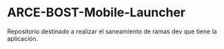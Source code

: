 # ARCE-BOST-Mobile-Launcher
Repositorio destinado a realizar el saneamiento de ramas dev que tiene la aplicación.

